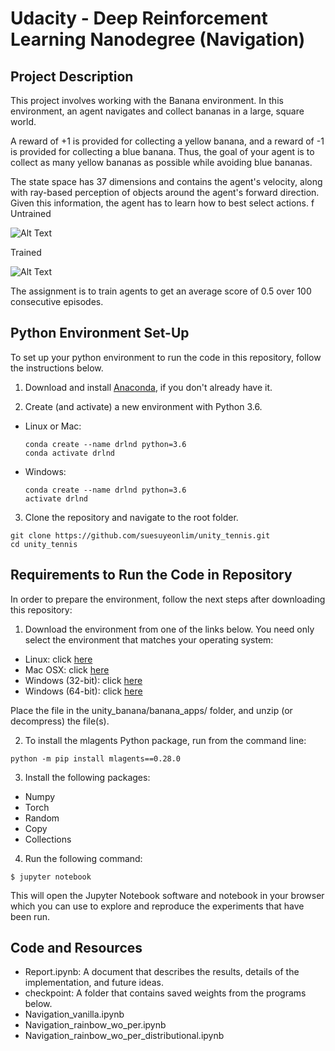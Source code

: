 # Udacity - Deep Reinforcement Learning Nanodegree (Navigation)


## Project Description
This project involves working with the Banana environment. In this environment, an agent navigates and collect bananas in a large, square world.

A reward of +1 is provided for collecting a yellow banana, and a reward of -1 is provided for collecting a blue banana. Thus, the goal of your agent is to collect as many yellow bananas as possible while avoiding blue bananas.

The state space has 37 dimensions and contains the agent's velocity, along with ray-based perception of objects around the agent's forward direction. Given this information, the agent has to learn how to best select actions.
f
Untrained

![Alt Text](https://media.giphy.com/media/ReIZlYhrzSWzMBvf80/giphy.gif)

Trained

![Alt Text](https://media.giphy.com/media/KyFYoGeEpGOLBnme6E/giphy.gif)

The assignment is to train agents to get an average score of 0.5 over 100 consecutive episodes.


## Python Environment Set-Up
To set up your python environment to run the code in this repository, follow the instructions below.

1. Download and install [Anaconda](https://www.anaconda.com/download/), if you don't already have it.

2. Create (and activate) a new environment with Python 3.6.

- Linux or Mac:
  ```
  conda create --name drlnd python=3.6
  conda activate drlnd
  ```
- Windows:
  ```
  conda create --name drlnd python=3.6 
  activate drlnd
  ```

3. Clone the repository and navigate to the root folder.
  
  ```
  git clone https://github.com/suesuyeonlim/unity_tennis.git
  cd unity_tennis
  ```

## Requirements to Run the Code in Repository
In order to prepare the environment, follow the next steps after downloading this repository:

1. Download the environment from one of the links below. You need only select the environment that matches your operating system:

  - Linux: click [here](https://s3-us-west-1.amazonaws.com/udacity-drlnd/P1/Banana/Banana_Linux.zip)
  - Mac OSX: click [here](https://s3-us-west-1.amazonaws.com/udacity-drlnd/P1/Banana/Banana.app.zip)
  - Windows (32-bit): click [here](https://s3-us-west-1.amazonaws.com/udacity-drlnd/P1/Banana/Banana_Windows_x86.zip)
  - Windows (64-bit): click [here](https://s3-us-west-1.amazonaws.com/udacity-drlnd/P1/Banana/Banana_Windows_x86_64.zip)
  
Place the file in the unity_banana/banana_apps/ folder, and unzip (or decompress) the file(s).

2. To install the mlagents Python package, run from the command line:
  
  ```
  python -m pip install mlagents==0.28.0
  ```
3. Install the following packages:
  
  - Numpy
  - Torch
  - Random
  - Copy
  - Collections

4. Run the following command:

  ```
  $ jupyter notebook
  ```
  
  This will open the Jupyter Notebook software and notebook in your browser which you can use to explore and reproduce the experiments that have been run.

## Code and Resources
- Report.ipynb: A document that describes the results, details of the implementation, and future ideas.
- checkpoint: A folder that contains saved weights from the programs below.
- Navigation_vanilla.ipynb
- Navigation_rainbow_wo_per.ipynb
- Navigation_rainbow_wo_per_distributional.ipynb
